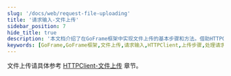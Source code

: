 ```yaml
---
slug: '/docs/web/request-file-uploading'
title: '请求输入-文件上传'
sidebar_position: 7
hide_title: true
description: '本文档介绍了在GoFrame框架中实现文件上传的基本步骤和方法。借助HTTPClient章节提供的信息，开发者可以深入理解和掌握如何在应用程序中处理文件上传请求，以确保在实际应用中有效地管理文件数据。'
keywords: [GoFrame,GoFrame框架,文件上传,请求输入,HTTPClient,上传步骤,处理请求,开发过程,功能模块,文档]
---
```


文件上传请具体参考 [HTTPClient-文件上传](../HTTPClient/HTTPClient-文件上传.md) 章节。
